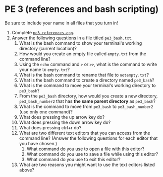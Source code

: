 PE 3 (references and bash scripting)
=================

Be sure to include your name in all files that you turn in!

1. Complete [`pe3_references.cpp`](pe3_references.cpp).
2. Answer the following questions in a file titled `pe3_bash.txt`.
    1. What is the bash command to show your terminal's working directory (current location)?
    2. How would you create an empty file called `empty.txt` from the command line?
    3. Using the `echo` command and `>` or `>>`, what is the command to write your name to `empty.txt`?
    4. What is the bash command to rename that file to `notempty.txt`?
    5. What is the bash command to create a directory named `pe3_bash`?
    6. What is the command to move your terminal's working directory to `pe3_bash`?
    7. From the `pe3_bash` directory, how would you create a new directory, `pe3_bash_number2` that has __the same parent directory__ as `pe3_bash`?
    8. What is the command to move from `pe3_bash` to `pe3_bash_number2` (use only one command)?
    9. What does pressing the up arrow key do?
    10. What does pressing the down arrow key do?
    11. What does pressing ctrl+r do?
    12. What are two different text editors that you can access from the command line? (Answer the following questions for each editor that you have chosen.)
        1. What command do you use to open a file with this editor?
        2. What command do you use to save a file while using this editor?
        3. What command do you use to exit this editor?
    13. What are two reasons you might want to use the text editors listed above?
     
